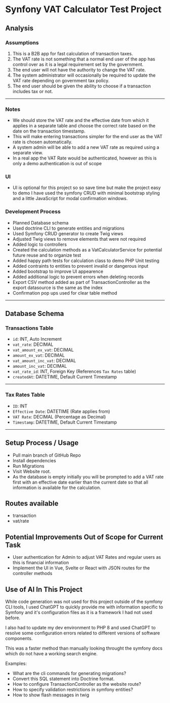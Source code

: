 # Synfony VAT Calculator Test Project
## Analysis

### Assumptions

1. This is a B2B app for fast calculation of transaction taxes.
2. The VAT rate is not something that a normal end user of the app has control over as it is a legal requirement set by the government.
3. The end user will not have the authority to change the VAT rate.
4. The system administrator will occasionally be required to update the VAT rate depending on government tax policy.
5. The end user should be given the ability to choose if a transaction includes tax or not.

---

### Notes

- We should store the VAT rate and the effective date from which it applies in a separate table and choose the correct rate based on the date on the transaction timestamp.
- This will make entering transactions simpler for the end user as the VAT rate is chosen automatically.
- A system admin will be able to add a new VAT rate as required using a separate view.
- In a real app the VAT Rate would be authenticated, however as this is only a demo authentication is out of scope

### UI

- UI is optional for this project so so save time but make the project easy to demo I have used the symfony CRUD with minimal bootstrap styling and a little JavaScript for modal confirmation windows.

### Development Process

- Planned Database schema
- Used doctrine CLI to generate entities and migrations
- Used Symfony CRUD generator to create Twig views
- Adjusted Twig views to remove elements that were not required
- Added logic to controllers
- Created the calculation methods as a VatCalculatorService for potential future reuse and to organize test
- Added happy path tests for calculation class to demo PHP Unit testing
- Added contraints to entities to prevent invalid or dangerous input
- Added bootstrap to improve UI appearence
- Added additional logic to prevent errors when deleting records
- Export CSV method added as part of TransactionController as the export datasource is the same as the index 
- Confirmation pop ups used for clear table method

---

## Database Schema

### Transactions Table

- `id`: INT, Auto Increment
- `vat_rate`: DECIMAL
- `vat_amount_ex_vat`: DECIMAL
- `amount_ex_vat`: DECIMAL
- `vat_amount_inc_vat`: DECIMAL
- `amount_inc_vat`: DECIMAL
- `vat_rate_id`: INT, Foreign Key (References `Tax Rates` table)
- `createdAt`: DATETIME, Default Current Timestamp

---

### Tax Rates Table

- `ID`: INT
- `Effective Date`: DATETIME (Rate applies from)
- `VAT Rate`: DECIMAL (Percentage as Decimal)
- `Timestamp`: DATETIME, Default Current Timestamp

---

## Setup Process / Usage
- Pull main branch of GitHub Repo
- Install dependencies
- Run Migrations
- Visit Website root.
- As the database is empty initially you will be prompted to add a VAT rate first with an effective date earlier than the current date so that all information is available for the calculation.

## Routes available
- transaction 
- vat/rate

## Potential Improvements Out of Scope for Current Task
- User authentication for Admin to adjust VAT Rates and regular users as this is financial information
- Implement the UI in Vue, Svelte or React with JSON routes for the controller methods

## Use of AI In This Project

While code generation was not used for this project outside of the symfony CLI tools, I used ChatGPT to quickly provide me with information specific to Symfony and it's configuration files as it is a framework I had not used before.

I also had to update my dev environment to PHP 8 and used ChatGPT to resolve some configuration errors related to different versions of software components.

This was a faster method than manually looking throught the symfony docs which do not have a working search engine.

Examples:

- What are the cli commands for generating migrations?
- Convert this SQL statement into Doctrine format.
- How to configure TransactionController as the website route?
- How to specify validation restrictions in symfony entities?
- How to show flash messages in twig



